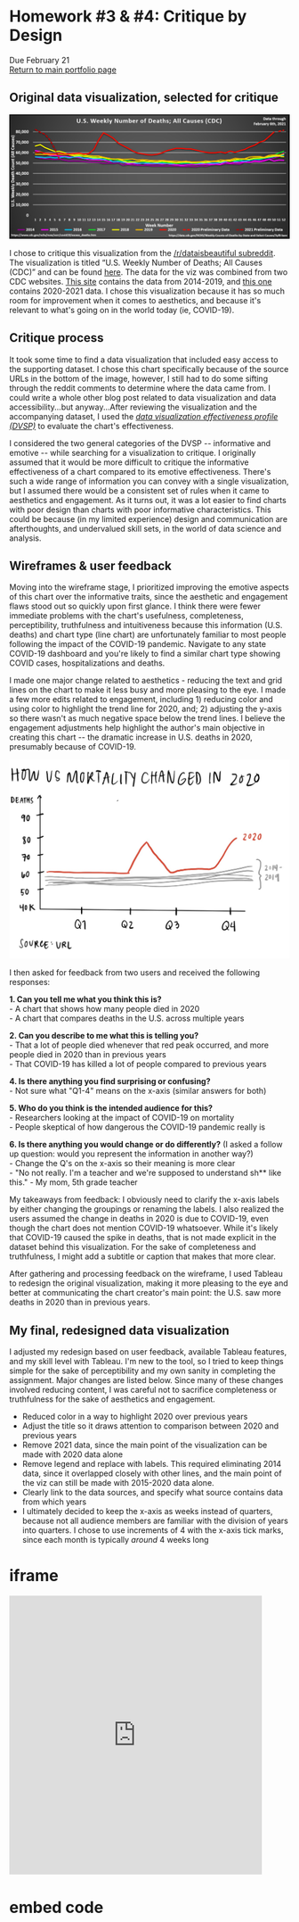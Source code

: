 # Homework #3 & #4: Critique by Design
Due February 21  
[Return to main portfolio page](https://ejreece.github.io/ReecePortfolio/)

## Original data visualization, selected for critique
![DataViz](VizAssignment3and4.png)

I chose to critique this visualization from the [/r/dataisbeautiful subreddit](https://www.reddit.com/r/dataisbeautiful/comments/lnwd43/us_cdc_weekly_deaths_20142021_mar_1st_2020_feb/). The visualization is titled “U.S. Weekly Number of Deaths; All Causes (CDC)” and can be found [here](https://preview.redd.it/ncd02w6xgji61.png?width=1818&format=png&auto=webp&s=f9f2555ccd5435356b4661ba74f343bb08c420f4). The data for the viz was combined from two CDC websites. [This site](https://healthdata.gov/dataset/weekly-counts-deaths-state-and-select-causes-2014-2019) contains the data from 2014-2019, and [this one](https://healthdata.gov/dataset/weekly-counts-deaths-state-and-select-causes-2020-2021) contains 2020-2021 data. I chose this visualization because it has so much room for improvement when it comes to aesthetics, and because it's relevant to what's going on in the world today (ie, COVID-19).

## Critique process
It took some time to find a data visualization that included easy access to the supporting dataset. I chose this chart specifically because of the source URLs in the bottom of the image, however, I still had to do some sifting through the reddit comments to determine where the data came from. I could write a whole other blog post related to data visualization and data accessibility...but anyway...After reviewing the visualization and the accompanying dataset, I used the [*data visualization effectiveness profile (DVSP)*](http://www.perceptualedge.com/articles/visual_business_intelligence/data_visualization_effectiveness_profile.pdf) to evaluate the chart's effectiveness. 

I considered the two general categories of the DVSP -- informative and emotive -- while searching for a visualization to critique. I originally assumed that it would be more difficult to critique the informative effectiveness of a chart compared to its emotive effectiveness. There's such a wide range of information you can convey with a single visualization, but I assumed there would be a consistent set of rules when it came to aesthetics and engagement. As it turns out, it was a lot easier to find charts with poor design than charts with poor informative characteristics. This could be because (in my limited experience) design and communication are afterthoughts, and undervalued skill sets, in the world of data science and analysis. 

## Wireframes & user feedback
Moving into the wireframe stage, I prioritized improving the emotive aspects of this chart over the informative traits, since the aesthetic and engagement flaws stood out so quickly upon first glance. I think there were fewer immediate problems with the chart's usefulness, completeness, perceptibility, truthfulness and intuitiveness because this information (U.S. deaths) and chart type (line chart) are unfortunately familiar to most people following the impact of the COVID-19 pandemic. Navigate to any state COVID-19 dashboard and you're likely to find a similar chart type showing COVID cases, hospitalizations and deaths. 

I made one major change related to aesthetics - reducing the text and grid lines on the chart to make it less busy and more pleasing to the eye. I made a few more edits related to engagement, including 1) reducing color and using color to highlight the trend line for 2020, and; 2) adjusting the y-axis so there wasn't as much negative space below the trend lines. I believe the engagement adjustments help highlight the author's main objective in creating this chart -- the dramatic increase in U.S. deaths in 2020, presumably because of COVID-19.  

![Wireframe](HW3and4Wireframe.png)

I then asked for feedback from two users and received the following responses:

**1. Can you tell me what you think this is?**  
    - A chart that shows how many people died in 2020  
    - A chart that compares deaths in the U.S. across multiple years  

**2. Can you describe to me what this is telling you?**  
    - That a lot of people died whenever that red peak occurred, and more people died in 2020 than in previous years  
    - That COVID-19 has killed a lot of people compared to previous years  

**4. Is there anything you find surprising or confusing?**  
    - Not sure what "Q1-4" means on the x-axis (similar answers for both)  

**5. Who do you think is the intended audience for this?**  
    - Researchers looking at the impact of COVID-19 on mortality  
    - People skeptical of how dangerous the COVID-19 pandemic really is  

**6. Is there anything you would change or do differently?** (I asked a follow up question: would you represent the information in another way?)  
    - Change the Q's on the x-axis so their meaning is more clear  
    - "No not really. I'm a teacher and we're supposed to understand sh** like this." - My mom, 5th grade teacher  

My takeaways from feedback: I obviously need to clarify the x-axis labels by either changing the groupings or renaming the labels. I also realized the users assumed the change in deaths in 2020 is due to COVID-19, even though the chart does not mention COVID-19 whatsoever. While it's likely that COVID-19 caused the spike in deaths, that is not made explicit in the dataset behind this visualization. For the sake of completeness and truthfulness, I might add a subtitle or caption that makes that more clear. 

After gathering and processing feedback on the wireframe, I used Tableau to redesign the original visualization, making it more pleasing to the eye and better at communicating the chart creator's main point: the U.S. saw more deaths in 2020 than in previous years. 

## My final, redesigned data visualization
I adjusted my redesign based on user feedback, available Tableau features, and my skill level with Tableau. I'm new to the tool, so I tried to keep things simple for the sake of perceptibility and my own sanity in completing the assignment. Major changes are listed below. Since many of these changes involved reducing content, I was careful not to sacrifice completeness or truthfulness for the sake of aesthetics and engagement.
- Reduced color in a way to highlight 2020 over previous years
- Adjust the title so it draws attention to comparison between 2020 and previous years
- Remove 2021 data, since the main point of the visualization can be made with 2020 data alone
- Remove legend and replace with labels. This required eliminating 2014 data, since it overlapped closely with other lines, and the main point of the viz can still be made with  2015-2020 data alone.
- Clearly link to the data sources, and specify what source contains data from which years
- I ultimately decided to keep the x-axis as weeks instead of quarters, because not all audience members are familiar with the division of years into quarters. I chose to use increments of 4 with the x-axis tick marks, since each month is typically *around* 4 weeks long

# iframe
<iframe src="https://public.tableau.com/views/Assignment3and4/Sheet1?:showVizHome=no&:embed=true" width="90%" height="500" seamless frameborder="0" scrolling="no"></iframe>

# embed code
<script type='text/javascript'>                    
    var divElement = document.getElementById('viz1613879335175');                    
    var vizElement = divElement.getElementsByTagName('object')[0];                    
    vizElement.style.width='100%';vizElement.style.height=(divElement.offsetWidth*0.75)+'px';                    
    var scriptElement = document.createElement('script');                    
    scriptElement.src = 'https://public.tableau.com/javascripts/api/viz_v1.js';                    
    vizElement.parentNode.insertBefore(scriptElement, vizElement);                
</script>
